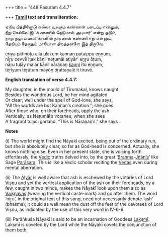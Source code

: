 +++
title = "448 Pasuram 4.4.7"

+++
**[Tamil](/definition/tamil#history "show Tamil definitions") text and transliteration:**

ஏறிய பித்தினோடு எல்லா உலகும் கண்ணன் படைப்பு என்னும்,  
நீறு செவ்வே இடக் காணில் நெடுமால் அடியார்' என்று ஓடும்,  
நாறு துழாய் மலர் காணில் நாரணன் கண்ணி ஈது என்னும்,  
தேறியும் தேறாதும் மாயோன் திறத்தனளே இத் திருவே.

ēṟiya pittiṉōṭu ellā ulakum kaṇṇaṉ paṭaippu eṉṉum,  
nīṟu cevvē iṭak kāṇil neṭumāl aṭiyār' eṉṟu ōṭum,  
nāṟu tuḻāy malar kāṇil nāraṇaṉ [kaṇṇi](/definition/kanni#history "show kaṇṇi definitions") ītu eṉṉum,  
tēṟiyum tēṟātum māyōṉ tiṟattaṉaḷē it tiruvē.

**English translation of verse 4.4.7:**

My daughter, in the mould of Tirumakaḷ, knows naught  
Besides the wondrous Lord, be her mind agitated  
Or clear; well under the spell of God-love, she says,  
“All the worlds are but Kaṇṇaṉ’s creation.”; she goes  
After those who, on their foreheads, apply the ash  
Vertically, as Neṭumāl’s votaries; when she sees  
A fragrant tuḷaci garland, “This is Nāraṇaṉ’s.” she says.

**Notes**

\(i\) The world might find the Nāyakī excited, being out of the ordinary run, but she is absolutely clear, so far as God-head is concerned. Actually, she knows nothing else. Even in her present state, she is voicing forth effortlessly, the [Vedic](/definition/veda#vaishnavism "show Vedic definitions") truths delved into, by the great ‘[Brahma](/definition/brahma#vaishnavism "show Brahma definitions")-[Jñānīs](/definition/jnanin#vaishnavism "show Jñānīs definitions")’ like Sage [Parāśara](/definition/parashara#history "show Parāśara definitions"). This is like a Vedic scholar reciting the [Vedas](/definition/veda#vaishnavism "show Vedas definitions") even during mental aberration.

\(ii\) The [Āḻvār](/definition/aḻvar#vaishnavism "show Āḻvār definitions") is well aware that ash is eschewed by the votaries of Lord [Viṣṇu](/definition/vishnu#vaishnavism "show Viṣṇu definitions") and yet the vertical application of the ash on their foreheads, by a few, caught in two minds, makes the Nāyakī look upon them also as [Vaiṣṇavas](/definition/vaishnava#vaishnavism "show Vaiṣṇavas definitions") (wearing the vertical caste-mark) and go after them. The word ‘nīṟu’, in the original text of this song, need not necessarily denote ‘ash’ (bhasma); it could as well mean the dust off the feet of the devotees of Lord Viṣṇu, as indicated by the use of this very word in IV-6-6.

\(iii\) Parāṅkuśa Nāyakī is said to be an incarnation of Goddess [Lakṣmī](/definition/lakshmi#vaishnavism "show Lakṣmī definitions"). Lakṣmī is coveted by the Lord while the Nāyakī covets the conjunction of them both.


